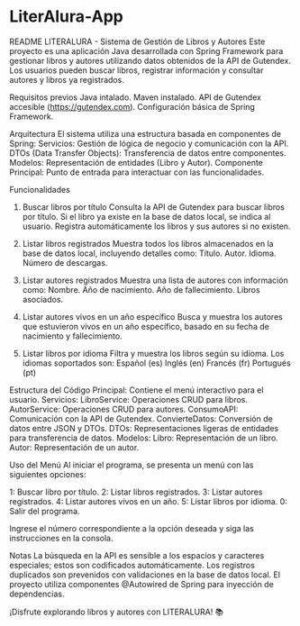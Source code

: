 # LiterAlura-App

README
LITERALURA - Sistema de Gestión de Libros y Autores
Este proyecto es una aplicación Java desarrollada con Spring Framework para gestionar libros y autores utilizando datos obtenidos de la API de Gutendex. Los usuarios pueden buscar libros, registrar información y consultar autores y libros ya registrados.

Requisitos previos
Java intalado.
Maven instalado.
API de Gutendex accesible (https://gutendex.com).
Configuración básica de Spring Framework.

Arquitectura
El sistema utiliza una estructura basada en componentes de Spring:
Servicios: Gestión de lógica de negocio y comunicación con la API.
DTOs (Data Transfer Objects): Transferencia de datos entre componentes.
Modelos: Representación de entidades (Libro y Autor).
Componente Principal: Punto de entrada para interactuar con las funcionalidades.

Funcionalidades
1. Buscar libros por título
Consulta la API de Gutendex para buscar libros por título.
Si el libro ya existe en la base de datos local, se indica al usuario.
Registra automáticamente los libros y sus autores si no existen.

2. Listar libros registrados
Muestra todos los libros almacenados en la base de datos local, incluyendo detalles como:
Título.
Autor.
Idioma.
Número de descargas.

3. Listar autores registrados
Muestra una lista de autores con información como:
Nombre.
Año de nacimiento.
Año de fallecimiento.
Libros asociados.

4. Listar autores vivos en un año específico
Busca y muestra los autores que estuvieron vivos en un año específico, basado en su fecha de nacimiento y fallecimiento.

5. Listar libros por idioma
Filtra y muestra los libros según su idioma. Los idiomas soportados son:
Español (es)
Inglés (en)
Francés (fr)
Portugués (pt)

Estructura del Código
Principal: Contiene el menú interactivo para el usuario.
Servicios:
LibroService: Operaciones CRUD para libros.
AutorService: Operaciones CRUD para autores.
ConsumoAPI: Comunicación con la API de Gutendex.
ConvierteDatos: Conversión de datos entre JSON y DTOs.
DTOs: Representaciones ligeras de entidades para transferencia de datos.
Modelos:
Libro: Representación de un libro.
Autor: Representación de un autor.

Uso del Menú
Al iniciar el programa, se presenta un menú con las siguientes opciones:

1: Buscar libro por título.
2: Listar libros registrados.
3: Listar autores registrados.
4: Listar autores vivos en un año.
5: Listar libros por idioma.
0: Salir del programa.

Ingrese el número correspondiente a la opción deseada y siga las instrucciones en la consola.

Notas
La búsqueda en la API es sensible a los espacios y caracteres especiales; estos son codificados automáticamente.
Los registros duplicados son prevenidos con validaciones en la base de datos local.
El proyecto utiliza componentes @Autowired de Spring para inyección de dependencias.

¡Disfrute explorando libros y autores con LITERALURA! 📚
